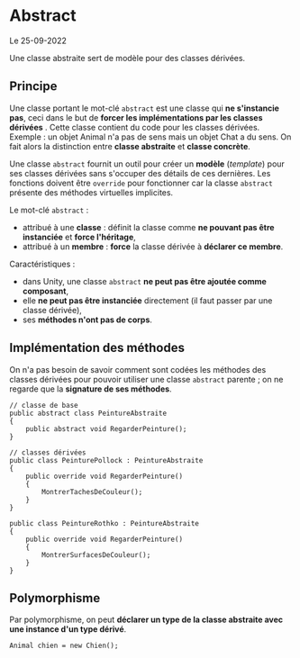 # Abstract

Le 25-09-2022

Une classe abstraite sert de modèle pour des classes dérivées.

## Principe

Une classe portant le mot-clé `abstract` est une classe qui **ne s'instancie pas**, ceci dans le but de **forcer les implémentations par les classes dérivées** . Cette classe contient du code pour les classes dérivées. Exemple : un objet Animal n'a pas de sens mais un objet Chat a du sens. On fait alors la distinction entre **classe abstraite** et **classe concrète**.

Une classe `abstract` fournit un outil pour créer un **modèle** (*template*) pour ses classes dérivées sans s'occuper des détails de ces dernières. Les fonctions doivent être `override` pour fonctionner car la classe `abstract` présente des méthodes virtuelles implicites. 

Le mot-clé `abstract` :
- attribué à une **classe** : définit la classe comme **ne pouvant pas être instanciée** et **force l'héritage**,
- attribué à un **membre** : **force** la classe dérivée à **déclarer ce membre**.

Caractéristiques : 
- dans Unity, une classe `abstract` **ne peut pas être ajoutée comme composant**,
- elle **ne peut pas être instanciée** directement (il faut passer par une classe dérivée),
- ses **méthodes n'ont pas de corps**.

## Implémentation des méthodes

On n'a pas besoin de savoir comment sont codées les méthodes des classes dérivées pour pouvoir utiliser une classe `abstract` parente ; on ne regarde que la **signature de ses méthodes**.
```
// classe de base
public abstract class PeintureAbstraite
{
	public abstract void RegarderPeinture();
}

// classes dérivées
public class PeinturePollock : PeintureAbstraite
{
	public override void RegarderPeinture()
	{
		MontrerTachesDeCouleur();
	}
}
	
public class PeintureRothko : PeintureAbstraite
{
	public override void RegarderPeinture()
	{
		MontrerSurfacesDeCouleur();
	}
}
```

## Polymorphisme

Par polymorphisme, on peut **déclarer un type de la classe abstraite avec une instance d'un type dérivé**.
```
Animal chien = new Chien();
```